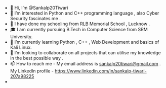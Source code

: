 - 👋 Hi, I’m @Sankalp20Tiwari
- 👀 I’m interested in Python and C++ programming language , also Cyber Security fascinates me .
- 🏫 I have done my schooling from RLB Memorial School , Lucknow .
- 🎓 I am currently pursuing B.Tech in Computer Science from SRM University.
- 🌱 I’m currently learning Python , C++ , Web Development and basics of Kali Linux.
- 💞️ I’m looking to collaborate on all projects that can utilise my knowledge in the best possible way .
- 📫 How to reach me - My email address is sankalp20tiwari@gmail.com . My LinkedIn profile - https://www.linkedin.com/in/sankalp-tiwari-207a98225
- 
<!---
Sankalp20Tiwari/Sankalp20Tiwari is a ✨ special ✨ repository because its `README.md` (this file) appears on your GitHub profile.
You can click the Preview link to take a look at your changes.
--->
